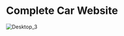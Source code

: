 # Complete Car Website
![Desktop_3](https://github.com/chamodavishka/Complete-Car-Website/assets/152865760/d723a9d7-4087-4188-859c-7af16b6cf338)
 
